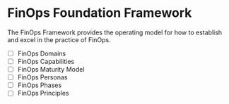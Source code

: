 # FinOps Foundation Framework

The FinOps Framework provides the operating model for how to establish and excel in the practice of FinOps.

- [ ] FinOps Domains
- [ ] FinOps Capabilities
- [ ] FinOps Maturity Model
- [ ] FinOps Personas
- [ ] FinOps Phases
- [ ] FinOps Principles
